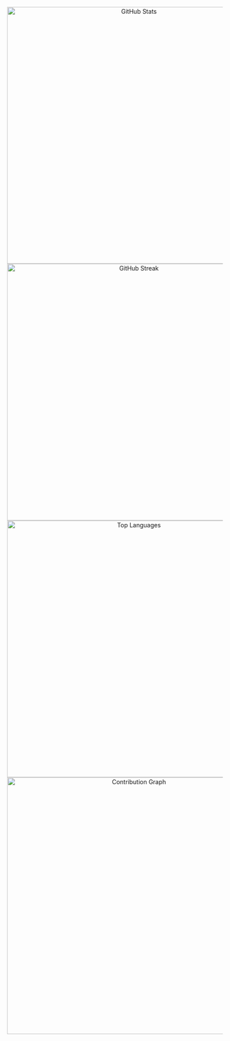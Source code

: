<p align="center">
  <img src="https://github-readme-stats-theta-six-27.vercel.app/api?username=eldin90&count_private=true&show_icons=true&theme=radical&hide_border=true" alt="GitHub Stats" width="600"/>
  <br>
  <img src="https://github-readme-streak-stats-six-rosy.vercel.app?user=eldin90&theme=radical&hide_border=true&date_format=[Y-m-d]" alt="GitHub Streak" width="600"/>
  <br>
  <img src="https://github-readme-stats-theta-six-27.vercel.app/api/top-langs/?username=eldin90&layout=compact&langs_count=10&theme=radical&hide_border=true" alt="Top Languages" width="600"/>
  <br>
  <img src="https://github-readme-activity-graph.vercel.app/graph?username=eldin90&theme=redical&hide_border=true" alt="Contribution Graph" width="600"/>
</p>

